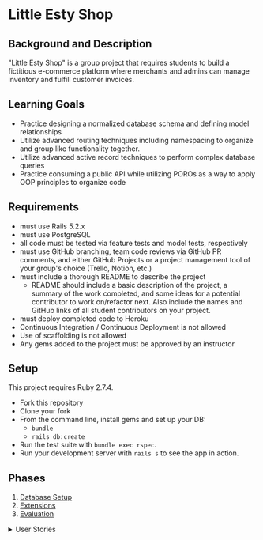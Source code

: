 # Little Esty Shop

## Background and Description

"Little Esty Shop" is a group project that requires students to build a fictitious e-commerce platform where merchants and admins can manage inventory and fulfill customer invoices.

## Learning Goals
- Practice designing a normalized database schema and defining model relationships
- Utilize advanced routing techniques including namespacing to organize and group like functionality together.
- Utilize advanced active record techniques to perform complex database queries
- Practice consuming a public API while utilizing POROs as a way to apply OOP principles to organize code

## Requirements
- must use Rails 5.2.x
- must use PostgreSQL
- all code must be tested via feature tests and model tests, respectively
- must use GitHub branching, team code reviews via GitHub PR comments, and either GitHub Projects or a project management tool of your group's choice (Trello, Notion, etc.)
- must include a thorough README to describe the project
   - README should include a basic description of the project, a summary of the work completed, and some ideas for a potential contributor to work on/refactor next. Also include the names and GitHub links of all student contributors on your project. 
- must deploy completed code to Heroku
- Continuous Integration / Continuous Deployment is not allowed
- Use of scaffolding is not allowed
- Any gems added to the project must be approved by an instructor

## Setup

This project requires Ruby 2.7.4.

* Fork this repository
* Clone your fork
* From the command line, install gems and set up your DB:
    * `bundle`
    * `rails db:create`
* Run the test suite with `bundle exec rspec`.
* Run your development server with `rails s` to see the app in action.

## Phases

1. [Database Setup](./doc/db_setup.md)
1. [Extensions](./doc/extensions.md)
1. [Evaluation](./doc/evaluation.md)

<details>
<summary>User Stories</summary>
Merchants
Merchant Dashboard

1. Merchant Dashboard

As a merchant,
When I visit my merchant dashboard (/merchants/merchant_id/dashboard)
Then I see the name of my merchant

2. Merchant Dashboard Links

As a merchant,
When I visit my merchant dashboard
Then I see link to my merchant items index (/merchants/merchant_id/items)
And I see a link to my merchant invoices index (/merchants/merchant_id/invoices)

3. Merchant Dashboard Statistics - Favorite Customers

As a merchant,
When I visit my merchant dashboard
Then I see the names of the top 5 customers
who have conducted the largest number of successful transactions with my merchant
And next to each customer name I see the number of successful transactions they have
conducted with my merchant

4. Merchant Dashboard Items Ready to Ship

As a merchant
When I visit my merchant dashboard
Then I see a section for "Items Ready to Ship"
In that section I see a list of the names of all of my items that
have been ordered and have not yet been shipped,
And next to each Item I see the id of the invoice that ordered my item
And each invoice id is a link to my merchant's invoice show page

5. Merchant Dashboard Invoices sorted by least recent

As a merchant
When I visit my merchant dashboard
In the section for "Items Ready to Ship",
Next to each Item name I see the date that the invoice was created
And I see the date formatted like "Monday, July 18, 2019"
And I see that the list is ordered from oldest to newest

Merchant Items

6. Merchant Items Index Page

As a merchant,
When I visit my merchant items index page ("merchants/merchant_id/items")
I see a list of the names of all of my items
And I do not see items for any other merchant

7. Merchant Items Show Page

As a merchant,
When I click on the name of an item from the merchant items index page,
Then I am taken to that merchant's item's show page (/merchants/merchant_id/items/item_id)
And I see all of the item's attributes including:

- Name
- Description
- Current Selling Price

8. Merchant Item Update

As a merchant,
When I visit the merchant show page of an item
I see a link to update the item information.
When I click the link
Then I am taken to a page to edit this item
And I see a form filled in with the existing item attribute information
When I update the information in the form and I click ‘submit’
Then I am redirected back to the item show page where I see the updated information
And I see a flash message stating that the information has been successfully updated.


9. Merchant Item Disable/Enable

As a merchant
When I visit my items index page
Next to each item name I see a button to disable or enable that item.
When I click this button
Then I am redirected back to the items index
And I see that the items status has changed

10. Merchant Items Grouped by Status

As a merchant,
When I visit my merchant items index page
Then I see two sections, one for "Enabled Items" and one for "Disabled Items"
And I see that each Item is listed in the appropriate section

11. Merchant Item Create

As a merchant
When I visit my items index page
I see a link to create a new item.
When I click on the link,
I am taken to a form that allows me to add item information.
When I fill out the form I click ‘Submit’
Then I am taken back to the items index page
And I see the item I just created displayed in the list of items.
And I see my item was created with a default status of disabled.

12. Merchant Items Index: 5 most popular items

As a merchant
When I visit my items index page
Then I see the names of the top 5 most popular items ranked by total revenue generated
And I see that each item name links to my merchant item show page for that item
And I see the total revenue generated next to each item name

Notes on Revenue Calculation:
- Only invoices with at least one successful transaction should count towards revenue
- Revenue for an invoice should be calculated as the sum of the revenue of all invoice items
- Revenue for an invoice item should be calculated as the invoice item unit price multiplied by the quantity (do not use the item unit price)

13. Merchant Items Index: Top Item's Best Day

As a merchant
When I visit my items index page
Then next to each of the 5 most popular items I see the date with the most sales for each item.
And I see a label “Top selling date for <item name> was <date with most sales>"

Note: use the invoice date. If there are multiple days with equal number of sales, return the most recent day.
Merchant Invoices
When a customer purchases something from the shop, a new invoice will be created in the system. A Merchant needs to be able to fulfill orders for their items on invoices.

14. Merchant Invoices Index

As a merchant,
When I visit my merchant's invoices index (/merchants/merchant_id/invoices)
Then I see all of the invoices that include at least one of my merchant's items
And for each invoice I see its id
And each id links to the merchant invoice show page

15. Merchant Invoice Show Page

As a merchant
When I visit my merchant's invoice show page(/merchants/merchant_id/invoices/invoice_id)
Then I see information related to that invoice including:
- Invoice id
- Invoice status
- Invoice created_at date in the format "Monday, July 18, 2019"
- Customer first and last name

16. Merchant Invoice Show Page: Invoice Item Information

As a merchant
When I visit my merchant invoice show page
Then I see all of my items on the invoice including:
- Item name
- The quantity of the item ordered
- The price the Item sold for
- The Invoice Item status
And I do not see any information related to Items for other merchants

17. Merchant Invoice Show Page: Total Revenue

As a merchant
When I visit my merchant invoice show page
Then I see the total revenue that will be generated from all of my items on the invoice

18. Merchant Invoice Show Page: Update Item Status

As a merchant
When I visit my merchant invoice show page
I see that each invoice item status is a select field
And I see that the invoice item's current status is selected
When I click this select field,
Then I can select a new status for the Item,
And next to the select field I see a button to "Update Item Status"
When I click this button
I am taken back to the merchant invoice show page
And I see that my Item's status has now been updated

Admins
Admin Dashboard

19. Admin Dashboard

As an admin,
When I visit the admin dashboard (/admin)
Then I see a header indicating that I am on the admin dashboard

20. Admin Dashboard Links

As an admin,
When I visit the admin dashboard (/admin)
Then I see a link to the admin merchants index (/admin/merchants)
And I see a link to the admin invoices index (/admin/invoices)

21. Admin Dashboard Statistics - Top Customers

As an admin,
When I visit the admin dashboard
Then I see the names of the top 5 customers
who have conducted the largest number of successful transactions
And next to each customer name I see the number of successful transactions they have
conducted

22. Admin Dashboard Incomplete Invoices

As an admin,
When I visit the admin dashboard
Then I see a section for "Incomplete Invoices"
In that section I see a list of the ids of all invoices
That have items that have not yet been shipped
And each invoice id links to that invoice's admin show page

23. Admin Dashboard Invoices sorted by least recent

As an admin,
When I visit the admin dashboard
In the section for "Incomplete Invoices",
Next to each invoice id I see the date that the invoice was created
And I see the date formatted like "Monday, July 18, 2019"
And I see that the list is ordered from oldest to newest
Admin Merchants

24. Admin Merchants Index

As an admin,
When I visit the admin merchants index (/admin/merchants)
Then I see the name of each merchant in the system

25. Admin Merchant Show

As an admin,
When I click on the name of a merchant from the admin merchants index page,
Then I am taken to that merchant's admin show page (/admin/merchants/merchant_id)
And I see the name of that merchant

26. Admin Merchant Update

As an admin,
When I visit a merchant's admin show page
Then I see a link to update the merchant's information.
When I click the link
Then I am taken to a page to edit this merchant
And I see a form filled in with the existing merchant attribute information
When I update the information in the form and I click ‘submit’
Then I am redirected back to the merchant's admin show page where I see the updated information
And I see a flash message stating that the information has been successfully updated.

27. Admin Merchant Enable/Disable

As an admin,
When I visit the admin merchants index
Then next to each merchant name I see a button to disable or enable that merchant.
When I click this button
Then I am redirected back to the admin merchants index
And I see that the merchant's status has changed

28. Admin Merchants Grouped by Status

As an admin,
When I visit the admin merchants index
Then I see two sections, one for "Enabled Merchants" and one for "Disabled Merchants"
And I see that each Merchant is listed in the appropriate section

29. Admin Merchant Create

As an admin,
When I visit the admin merchants index
I see a link to create a new merchant.
When I click on the link,
I am taken to a form that allows me to add merchant information.
When I fill out the form I click ‘Submit’
Then I am taken back to the admin merchants index page
And I see the merchant I just created displayed
And I see my merchant was created with a default status of disabled.

30. Admin Merchants: Top 5 Merchants by Revenue

As an admin,
When I visit the admin merchants index
Then I see the names of the top 5 merchants by total revenue generated
And I see that each merchant name links to the admin merchant show page for that merchant
And I see the total revenue generated next to each merchant name

Notes on Revenue Calculation:
- Only invoices with at least one successful transaction should count towards revenue
- Revenue for an invoice should be calculated as the sum of the revenue of all invoice items
- Revenue for an invoice item should be calculated as the invoice item unit price multiplied by the quantity (do not use the item unit price)

31. Admin Merchants: Top Merchant's Best Day

As an admin,
When I visit the admin merchants index
Then next to each of the 5 merchants by revenue I see the date with the most revenue for each merchant.
And I see a label “Top selling date for <merchant name> was <date with most sales>"

Note: use the invoice date. If there are multiple days with equal number of sales, return the most recent day.

Admin Invoices

32. Admin Invoices Index Page

As an admin,
When I visit the admin Invoices index ("/admin/invoices")
Then I see a list of all Invoice ids in the system
Each id links to the admin invoice show page

33. Admin Invoice Show Page

As an admin,
When I visit an admin invoice show page
Then I see information related to that invoice including:
- Invoice id
- Invoice status
- Invoice created_at date in the format "Monday, July 18, 2019"
- Customer first and last name

34. Admin Invoice Show Page: Invoice Item Information

As an admin
When I visit an admin invoice show page
Then I see all of the items on the invoice including:
- Item name
- The quantity of the item ordered
- The price the Item sold for
- The Invoice Item status

35. Admin Invoice Show Page: Total Revenue

As an admin
When I visit an admin invoice show page
Then I see the total revenue that will be generated from this invoice


36. Admin Invoice Show Page: Update Invoice Status

As an admin     
When I visit an admin invoice show page
I see the invoice status is a select field
And I see that the invoice's current status is selected
When I click this select field,
Then I can select a new status for the Invoice,
And next to the select field I see a button to "Update Invoice Status"
When I click this button
I am taken back to the admin invoice show page
And I see that my Invoice's status has now been updated
Unsplash API Consumption
For each of these stories, you will need to hit an endpoint provided by the Unsplash API in order to serve the data required on your site.



Unsplash API: App Logo

As a visitor or an admin user
When I visit any page on the site
I see the logo image at the top of every page

Note: You can choose which picture from Unsplash you'd like to be your app's logo. DO NOT save the image to your repo, but instead serve it up via the API.
Unsplash API: Item Image

As a visitor or an admin user
When I visit the Merchant Item Show page
I see a photo related to that item's name
Unsplash API: Merchant Image

As a visitor or an admin user
When I visit a Merchant's Dashboard
I see a random photo near their name
This photo should update to a new random photo each time the page is refreshed.
Unsplash API: Logo Image Like History

As a visitor or an admin user
When I visit any page on the site
I see that next to the app logo is the number of likes that image has. 

Note: Communicate with your teammate that is working on the first API story to make sure you're gathering statistics for the same image that they're displaying as the logo. 
</details>